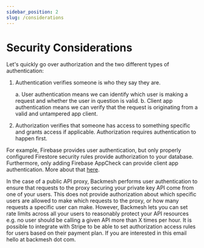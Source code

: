```yaml
---
sidebar_position: 2
slug: /considerations
---
```


# Security Considerations

Let's quickly go over authorization and the two different types of authentication:

1. Authentication verifies someone is who they say they are.

   a. User authentication means we can identify which user is making a request and whether the user in question is valid.
   b. Client app authentication means we can verify that the request is originating from a valid and untampered app client.

2. Authorization verifies that someone has access to something specific and grants access if applicable. Authorization requires authentication to happen first.

For example, Firebase provides user authentication, but only properly configured Firestore security rules provide authorization to your database. Furthermore, only adding Firebase AppCheck can provide client app authentication. More about that [here](https://firebase.google.com/docs/firestore/security/overview).

In the case of a public API proxy, Backmesh performs user authentication to ensure that requests to the proxy securing your private key API come from one of your users. This does not provide authorization about which specific users are allowed to make which requests to the proxy, or how many requests a specific user can make. However, Backmesh lets you can set rate limits across all your users to reasonably protect your API resources e.g. no user should be calling a given API more than X times per hour. It is possible to integrate with Stripe to be able to set authorization access rules for users based on their payment plan. If you are interested in this email hello at backmesh dot com.

